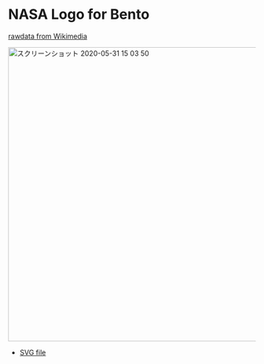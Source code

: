 # NASA Logo for Bento

[rawdata from Wikimedia](https://commons.wikimedia.org/wiki/File:NASA_logo.svg)

<img width="600" alt="スクリーンショット 2020-05-31 15 03 50" src="https://user-images.githubusercontent.com/416977/83345622-55c66d00-a350-11ea-9aa2-56844293fdc1.png">

* [SVG file](https://github.com/spaceappssagami/seaweed4space/blob/master/data/NASAlogo/NASA_logo4bento.svg)
